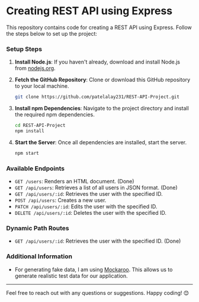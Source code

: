 # Creating REST API using Express

This repository contains code for creating a REST API using Express. Follow the steps below to set up the project:

### Setup Steps

1. **Install Node.js**: If you haven't already, download and install Node.js from [nodejs.org](https://nodejs.org/).

2. **Fetch the GitHub Repository**: Clone or download this GitHub repository to your local machine.

    ```bash
    git clone https://github.com/patelalay231/REST-API-Project.git
    ```

3. **Install npm Dependencies**: Navigate to the project directory and install the required npm dependencies.

    ```bash
    cd REST-API-Project
    npm install
    ```

4. **Start the Server**: Once all dependencies are installed, start the server.

    ```bash
    npm start
    ```

### Available Endpoints

- `GET /users`: Renders an HTML document. (Done)
- `GET /api/users`: Retrieves a list of all users in JSON format. (Done)
- `GET /api/users/:id`: Retrieves the user with the specified ID.
- `POST /api/users`: Creates a new user.
- `PATCH /api/users/:id`: Edits the user with the specified ID.
- `DELETE /api/users/:id`: Deletes the user with the specified ID.

### Dynamic Path Routes

- `GET /api/users/:id`: Retrieves the user with the specified ID. (Done)

### Additional Information

- For generating fake data, I am using [Mockaroo](https://www.mockaroo.com/). This allows us to generate realistic test data for our application.

---

Feel free to reach out with any questions or suggestions. Happy coding! 😊
